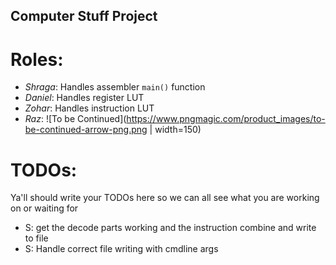 ## Computer Stuff Project

# Roles:
- *Shraga*: Handles assembler ```main()``` function
- *Daniel*: Handles register LUT
- *Zohar*: Handles instruction LUT
- *Raz*: ![To be Continued](https://www.pngmagic.com/product_images/to-be-continued-arrow-png.png | width=150)

# TODOs:
Ya'll should write your TODOs here so we can all see what you are working on or waiting for

 - S: get the decode parts working and the instruction combine and write to file
 - S: Handle correct file writing with cmdline args